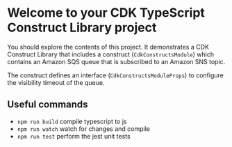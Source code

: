 # Welcome to your CDK TypeScript Construct Library project

You should explore the contents of this project. It demonstrates a CDK Construct Library that includes a construct (`CdkConstructsModule`)
which contains an Amazon SQS queue that is subscribed to an Amazon SNS topic.

The construct defines an interface (`CdkConstructsModuleProps`) to configure the visibility timeout of the queue.

## Useful commands

* `npm run build`   compile typescript to js
* `npm run watch`   watch for changes and compile
* `npm run test`    perform the jest unit tests
